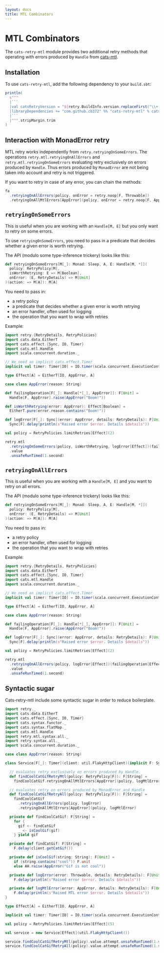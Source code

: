 ```yaml
---
layout: docs
title: MTL Combinators
---
```


# MTL Combinators

The `cats-retry-mtl` module provides two additional retry methods that operating
with errors produced by `Handle` from
[cats-mtl](https://github.com/typelevel/cats-mtl).

## Installation

To use `cats-retry-mtl`, add the following dependency to your `build.sbt`:

```scala mdoc:passthrough
println(
  s"""
  |```
  |val catsRetryVersion = "${retry.BuildInfo.version.replaceFirst("\\+.*", "")}"
  |libraryDependencies += "com.github.cb372" %% "cats-retry-mtl" % catsRetryVersion
  |```
  |""".stripMargin.trim
)
```

## Interaction with MonadError retry

MTL retry works independently from `retry.retryingOnSomeErrors`. The operations
`retry.mtl.retryingOnAllErrors` and `retry.mtl.retryingOnSomeErrors` evaluating
retry exclusively on errors produced by `Handle`.  Thus errors produced by
`MonadError` are not being taken into account and retry is not triggered.

If you want to retry in case of any error, you can chain the methods:

```scala
fa
  .retryingOnAllErrors(policy, onError = retry.noop[F, Throwable])
  .retryingOnAllMtlErrors[AppError](policy, onError = retry.noop[F, AppError])
```

## `retryingOnSomeErrors`

This is useful when you are working with an `Handle[M, E]` but you only want
to retry on some errors.

To use `retryingOnSomeErrors`, you need to pass in a predicate that decides
whether a given error is worth retrying.

The API (modulo some type-inference trickery) looks like this:

```scala
def retryingOnSomeErrors[M[_]: Monad: Sleep, A, E: Handle[M, *]](
  policy: RetryPolicy[M],
  isWorthRetrying: E => M[Boolean],
  onError: (E, RetryDetails) => M[Unit]
)(action: => M[A]): M[A]
```

You need to pass in:

* a retry policy
* a predicate that decides whether a given error is worth retrying
* an error handler, often used for logging
* the operation that you want to wrap with retries

Example:
```scala mdoc
import retry.{RetryDetails, RetryPolicies}
import cats.data.EitherT
import cats.effect.{Sync, IO, Timer}
import cats.mtl.Handle
import scala.concurrent.duration._

// We need an implicit cats.effect.Timer
implicit val timer: Timer[IO] = IO.timer(scala.concurrent.ExecutionContext.global)

type Effect[A] = EitherT[IO, AppError, A]

case class AppError(reason: String)

def failingOperation[F[_]: Handle[*[_], AppError]]: F[Unit] =
  Handle[F, AppError].raise(AppError("Boom!"))

def isWorthRetrying(error: AppError): Effect[Boolean] =
  EitherT.pure(error.reason.contains("Boom!"))

def logError[F[_]: Sync](error: AppError, details: RetryDetails): F[Unit] =
  Sync[F].delay(println(s"Raised error $error. Details $details"))

val policy = RetryPolicies.limitRetries[Effect](2)

retry.mtl
  .retryingOnSomeErrors(policy, isWorthRetrying, logError[Effect])(failingOperation[Effect])
  .value
  .unsafeRunTimed(1.second)
```

## `retryingOnAllErrors`

This is useful when you are working with a `Handle[M, E]` and you want to
retry on all errors.

The API (modulo some type-inference trickery) looks like this:

```scala
def retryingOnSomeErrors[M[_]: Monad: Sleep, A, E: Handle[M, *]](
  policy: RetryPolicy[M],
  onError: (E, RetryDetails) => M[Unit]
)(action: => M[A]): M[A]
```

You need to pass in:

* a retry policy
* an error handler, often used for logging
* the operation that you want to wrap with retries

Example:
```scala mdoc:reset
import retry.{RetryDetails, RetryPolicies}
import cats.data.EitherT
import cats.effect.{Sync, IO, Timer}
import cats.mtl.Handle
import scala.concurrent.duration._

// We need an implicit cats.effect.Timer
implicit val timer: Timer[IO] = IO.timer(scala.concurrent.ExecutionContext.global)

type Effect[A] = EitherT[IO, AppError, A]

case class AppError(reason: String)

def failingOperation[F[_]: Handle[*[_], AppError]]: F[Unit] =
  Handle[F, AppError].raise(AppError("Boom!"))

def logError[F[_]: Sync](error: AppError, details: RetryDetails): F[Unit] =
  Sync[F].delay(println(s"Raised error $error. Details $details"))

val policy = RetryPolicies.limitRetries[Effect](2)

retry.mtl
  .retryingOnAllErrors(policy, logError[Effect])(failingOperation[Effect])
  .value
  .unsafeRunTimed(1.second)
```

## Syntactic sugar

Cats-retry-mtl include some syntactic sugar in order to reduce boilerplate.

```scala mdoc:reset
import retry._
import cats.data.EitherT
import cats.effect.{Sync, IO, Timer}
import cats.syntax.functor._
import cats.syntax.flatMap._
import cats.mtl.Handle
import retry.mtl.syntax.all._
import retry.syntax.all._
import scala.concurrent.duration._

case class AppError(reason: String)

class Service[F[_]: Timer](client: util.FlakyHttpClient)(implicit F: Sync[F], AH: Handle[F, AppError]) {

  // evaluates retry exclusively on errors produced by Handle.
  def findCoolCatGifRetryMtl(policy: RetryPolicy[F]): F[String] =
    findCoolCatGif.retryingOnAllMtlErrors[AppError](policy, logMtlError)

  // evaluates retry on errors produced by MonadError and Handle
  def findCoolCatGifRetryAll(policy: RetryPolicy[F]): F[String] =
    findCoolCatGif
      .retryingOnAllErrors(policy, logError)
      .retryingOnAllMtlErrors[AppError](policy, logMtlError)

  private def findCoolCatGif: F[String] =
    for {
      gif <- findCatGif
      _ <- isCoolGif(gif)
    } yield gif

  private def findCatGif: F[String] =
    F.delay(client.getCatGif())

  private def isCoolGif(string: String): F[Unit] =
    if (string.contains("cool")) F.unit
    else AH.raise(AppError("Gif is not cool"))

  private def logError(error: Throwable, details: RetryDetails): F[Unit] =
    F.delay(println(s"Raised error $error. Details $details"))

  private def logMtlError(error: AppError, details: RetryDetails): F[Unit] =
    F.delay(println(s"Raised MTL error $error. Details $details"))
}

type Effect[A] = EitherT[IO, AppError, A]

implicit val timer: Timer[IO] = IO.timer(scala.concurrent.ExecutionContext.global)

val policy = RetryPolicies.limitRetries[Effect](5)

val service = new Service[Effect](util.FlakyHttpClient())

service.findCoolCatGifRetryMtl(policy).value.attempt.unsafeRunTimed(1.second)
service.findCoolCatGifRetryAll(policy).value.attempt.unsafeRunTimed(1.second)
```
